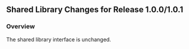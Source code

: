 ## Shared Library Changes for Release 1.0.0/1.0.1

### Overview

The shared library interface is unchanged.
